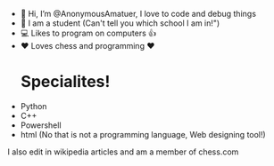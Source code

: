 - 👋 Hi, I’m @AnonymousAmatuer, I love to code and debug things
- 🏫 I am a student (Can't tell you which school I am in!")
- 💻 Likes to program on computers 👍
- ❤ Loves chess and programming ❤
    <h1> <b> Specialites! </b> </h1>
- Python
- C++
- Powershell
- html (No that is not a programming language, Web designing tool!)
 <p> I also edit in wikipedia articles and am a member of chess.com </p>
